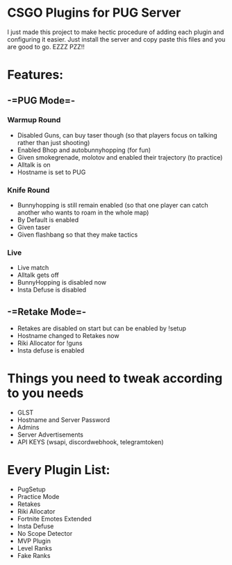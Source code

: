# CSGO Plugins for PUG Server
I just made this project to make hectic procedure of adding each plugin and configuring it easier. Just install the server and copy paste this files and you are good to go. EZZZ PZZ!!

# Features:

## -=PUG Mode=- 

### Warmup Round
- Disabled Guns, can buy taser though (so that players focus on talking rather than just shooting)
- Enabled Bhop and autobunnyhopping (for fun)
- Given smokegrenade, molotov and enabled their trajectory (to practice)
- Alltalk is on
- Hostname is set to PUG

### Knife Round
- Bunnyhopping is still remain enabled (so that one player can catch another who wants to roam in the whole map)
- By Default is enabled
- Given taser 
- Given flashbang so that they make tactics

### Live
- Live match 
- Alltalk gets off
- BunnyHopping is disabled now
- Insta Defuse is disabled

## -=Retake Mode=-
- Retakes are disabled on start but can be enabled by !setup
- Hostname changed to Retakes now
- Riki Allocator for !guns
- Insta defuse is enabled

# Things you need to tweak according to you needs
- GLST
- Hostname and Server Password
- Admins
- Server Advertisements
- API KEYS (wsapi, discordwebhook, telegramtoken)

# Every Plugin List:
- PugSetup
- Practice Mode
- Retakes
- Riki Allocator
- Fortnite Emotes Extended
- Insta Defuse
- No Scope Detector
- MVP Plugin
- Level Ranks
- Fake Ranks
